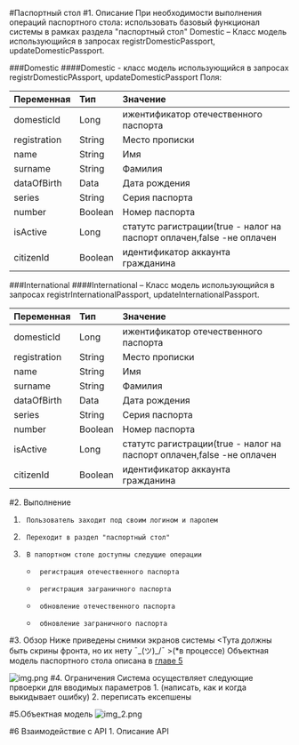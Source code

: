 #Паспортный стол #1. Описание При необходимости выполнения операций паспортного
стола: использовать базовый функционал системы в рамках раздела "паспортный
стол" Domestic – Класс модель использующийся в запросах registrDomesticPassport,
updateDomesticPassport.

###Domestic ####Domestic - класс модель использующийся в запросах
registrDomesticPAssport, updateDomesticPassport Поля:

| Переменная   | Тип     | Значение                                                              |
| :----------- | :------ | :-------------------------------------------------------------------- |
| domesticId   | Long    | ижентификатор отечественного паспорта                                 |
| registration | String  | Место прописки                                                        |
| name         | String  | Имя                                                                   |
| surname      | String  | Фамилия                                                               |
| dataOfBirth  | Data    | Дата рождения                                                         |
| series       | String  | Серия паспорта                                                        |
| number       | Boolean | Номер паспорта                                                        |
| isActive     | Long    | статутс рагистрации(true - налог на паспорт оплачен,false -не оплачен |
| citizenId    | Boolean | идентификатор аккаунта гражданина                                     |

###International ####International – Класс модель использующийся в запросах
registrInternationalPassport, updateInternationalPassport.

| Переменная   | Тип     | Значение                                                              |
| :----------- | :------ | :-------------------------------------------------------------------- |
| domesticId   | Long    | ижентификатор отечественного паспорта                                 |
| registration | String  | Место прописки                                                        |
| name         | String  | Имя                                                                   |
| surname      | String  | Фамилия                                                               |
| dataOfBirth  | Data    | Дата рождения                                                         |
| series       | String  | Серия паспорта                                                        |
| number       | Boolean | Номер паспорта                                                        |
| isActive     | Long    | статутс рагистрации(true - налог на паспорт оплачен,false -не оплачен |
| citizenId    | Boolean | идентификатор аккаунта гражданина                                     |

#2. Выполнение

1.      Пользователь заходит под своим логином и паролем
2.      Переходит в раздел "паспортный стол"
3.      В папортном столе доступны следущие операции
    -      регистрация отечественного паспорта
    -      регистрация заграничного паспорта
    -      обновление отечественного паспорта
    -      обновление заграничного паспорта

#3. Обзор Ниже приведены снимки экранов системы <Тута должны быть скрины фронта,
но их нету ¯\_(ツ)\_/¯ >(\*в процессе) Объектная модель паспортного стола
описана в [ главе 5](#5)

![img.png](img.png) #4. Ограничения Система осуществляет следующие првоерки для
вводимых параметров 1. (написать, как и когда выкидывает ошибку) 2. переписать
ексепшены

#5.Объектная модель ![img_2.png](img_2.png)

#6 Взаимодействие с API 1. Описание API
